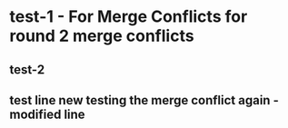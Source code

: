 # test-1 - For Merge Conflicts for round 2 merge conflicts

## test-2 ##

## test line new testing the merge conflict again - modified line ##
